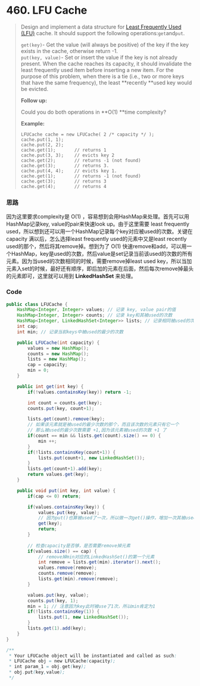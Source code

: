 # 460. LFU Cache

> Design and implement a data structure for [Least Frequently Used \(LFU\)](https://en.wikipedia.org/wiki/Least_frequently_used) cache. It should support the following operations:`get`and`put`.
>
> `get(key)`- Get the value \(will always be positive\) of the key if the key exists in the cache, otherwise return -1.  
> `put(key, value)`- Set or insert the value if the key is not already present. When the cache reaches its capacity, it should invalidate the least frequently used item before inserting a new item. For the purpose of this problem, when there is a tie \(i.e., two or more keys that have the same frequency\), the least **recently **used key would be evicted.
>
> **Follow up:**
>
> Could you do both operations in **O\(1\) **time complexity?
>
> **Example:**
>
> ```
> LFUCache cache = new LFUCache( 2 /* capacity */ );
> cache.put(1, 1);
> cache.put(2, 2);
> cache.get(1);       // returns 1
> cache.put(3, 3);    // evicts key 2
> cache.get(2);       // returns -1 (not found)
> cache.get(3);       // returns 3.
> cache.put(4, 4);    // evicts key 1.
> cache.get(1);       // returns -1 (not found)
> cache.get(3);       // returns 3
> cache.get(4);       // returns 4
> ```

### 思路

因为这里要求complexity是 O\(1\) ，容易想到会用HashMap来处理。首先可以用HashMap记录key, value的pair来快速look up。由于这里需要 least frequently used，所以想到还可以用一个HashMap记录每个key对应被used的次数。关键在capacity 满以后，怎么选择least frequently used的元素中又是least recently used的那个，然后将其remove掉。想到为了 O\(1\) 快速remove和add，可以用一个HashMap，key是used的次数，然后value是set记录当前该used的次数的所有元素。因为当used的次数相同的时候，需要remove掉least used key，所以当加元素入set的时候，最好还有顺序，即后加的元素在后面，然后每次remove掉最头的元素即可，这里就可以用到 **LinkedHashSet** 来处理。

### Code

```java
public class LFUCache {
    HashMap<Integer, Integer> values; // 记录 key, value pair的值
    HashMap<Integer, Integer> counts; // 记录 key和其被used的次数
    HashMap<Integer, LinkedHashSet<Integer>> lists; // 记录相同被used的次数的所有元素的keys
    int cap;
    int min; // 记录当前keys中被used的最少的次数

    public LFUCache(int capacity) {
        values = new HashMap();
        counts = new HashMap();
        lists = new HashMap();
        cap = capacity;
        min = 0;
    }

    public int get(int key) {
        if(!values.containsKey(key)) return -1;

        int count = counts.get(key);
        counts.put(key, count+1);

        lists.get(count).remove(key);
        // 如果该元素就是被used的最少次数的那个，而且该次数的元素只有它一个
        // 那么被used的最少次数需要 +1,因为该元素被used的次数 +1 了
        if(count == min && lists.get(count).size() == 0) {
            min ++;
        }
        if(!lists.containsKey(count+1)) {
            lists.put(count+1, new LinkedHashSet());
        }
        lists.get(count+1).add(key);
        return values.get(key);
    }

    public void put(int key, int value) {
        if(cap <= 0) return;

        if(values.containsKey(key)) {
            values.put(key, value);
            // 因为put()也算被used了一次，所以做一次get()操作，增加一次其被used的次数
            get(key);
            return;
        }
        
        // 检查capacity是否够，是否需要remove掉元素
        if(values.size() == cap) {
            // remove掉min对应的LinkedHashSet()的第一个元素
            int remove = lists.get(min).iterator().next();
            values.remove(remove);
            counts.remove(remove);
            lists.get(min).remove(remove);
        }

        values.put(key, value);
        counts.put(key, 1);
        min = 1; // 注意因为key此时被use了1次，所以min肯定为1
        if(!lists.containsKey(1)) {
            lists.put(1, new LinkedHashSet());
        }
        lists.get(1).add(key);
    }
}

/**
 * Your LFUCache object will be instantiated and called as such:
 * LFUCache obj = new LFUCache(capacity);
 * int param_1 = obj.get(key);
 * obj.put(key,value);
 */
```



